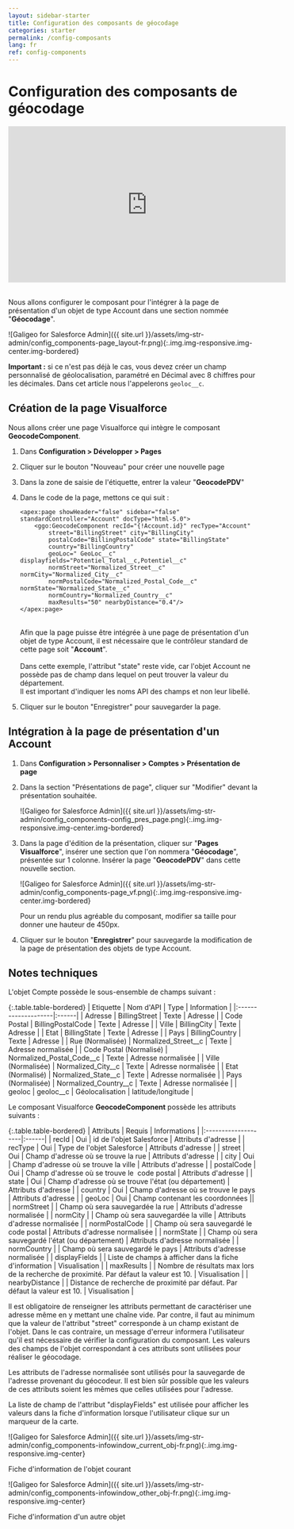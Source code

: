 ```yaml
---
layout: sidebar-starter
title: Configuration des composants de géocodage
categories: starter
permalink: /config-composants
lang: fr
ref: config-components
---
```


# Configuration des composants de géocodage

<iframe style="display:block;" class="img-center" width="560" height="315" src="https://www.youtube.com/embed/m-p-FMbgYLo" frameborder="0" allowfullscreen></iframe>
<br/>

Nous allons configurer le composant pour l'intégrer à la page de présentation d'un objet de type Account dans une section nommée "**Géocodage**".

![Galigeo for Salesforce Admin]({{ site.url }}/assets/img-str-admin/config_components-page_layout-fr.png){:.img.img-responsive.img-center.img-bordered}

<div class="alert alert-warning" role="alert"> <strong>Important :</strong> si ce n'est pas déjà le cas, vous devez créer un champ personnalisé de géolocalisation, paramétré en Décimal avec 8 chiffres pour les décimales. Dans cet article nous l'appelerons <code>geoloc__c</code>.</div>

## Création de la page Visualforce

Nous allons créer une page Visualforce qui intègre le composant **GeocodeComponent**.

1.	Dans **Configuration > Développer > Pages**
2.	Cliquer sur le bouton "Nouveau" pour créer une nouvelle page
3.	Dans la zone de saisie de l'étiquette, entrer la valeur "**GeocodePDV**"
4.	Dans le code de la page, mettons ce qui suit :

    ```
    <apex:page showHeader="false" sidebar="false" standardController="Account" docType="html-5.0">
        <ggo:GeocodeComponent recId="{!Account.id}" recType="Account" 
            street="BillingStreet" city="BillingCity" 
            postalCode="BillingPostalCode" state="BillingState" 
            country="BillingCountry" 
            geoLoc=" GeoLoc__c"  displayfields="Potentiel_Total__c,Potentiel__c" 
            normStreet="Normalized_Street__c" normCity="Normalized_City__c" 
            normPostalCode="Normalized_Postal_Code__c" normState="Normalized_State__c" 
            normCountry="Normalized_Country__c"  
            maxResults="50" nearbyDistance="0.4"/>
    </apex:page>
    ```

    <br/>
    <div class="alert alert-info" role="alert">Afin que la page puisse être intégrée à une page de présentation d'un objet de type Account, il est nécessaire que le contrôleur standard de cette page soit "<strong>Account</strong>".<br/><br/>
    Dans cette exemple, l'attribut "state" reste vide, car l'objet Account ne possède pas de champ dans lequel on peut trouver la valeur du département.<br/>
    Il est important d'indiquer les noms API des champs et non leur libellé.</div>

5.	Cliquer sur le bouton "Enregistrer" pour sauvegarder la page.

## Intégration à la page de présentation d'un Account

1.	Dans **Configuration > Personnaliser > Comptes > Présentation de page**
2.	Dans la section "Présentations de page", cliquer sur "Modifier" devant la présentation souhaitée.

    ![Galigeo for Salesforce Admin]({{ site.url }}/assets/img-str-admin/config_components-config_pres_page.png){:.img.img-responsive.img-center.img-bordered}

3.	Dans la page d'édition de la présentation, cliquer sur "**Pages Visualforce**", insérer une section que l'on nommera "**Géocodage**", présentée sur 1 colonne.
Insérer la page "**GeocodePDV**" dans cette nouvelle section.

    ![Galigeo for Salesforce Admin]({{ site.url }}/assets/img-str-admin/config_components-page_vf.png){:.img.img-responsive.img-center.img-bordered}

    Pour un rendu plus agréable du composant, modifier sa taille pour donner une hauteur de 450px. 

4.	Cliquer sur le bouton "**Enregistrer**" pour sauvegarde la modification de la page de présentation des objets de type Account.

## Notes techniques

L'objet Compte possède le sous-ensemble de champs suivant :

{:.table.table-bordered}
| Etiquette | Nom d'API | Type | Information |
|:--------------------|:------|
| Adresse                 | BillingStreet             | Texte           | Adresse |
| Code Postal             | BillingPostalCode         | Texte           | Adresse |
| Ville                   | BillingCity               | Texte           | Adresse |
| Etat                    | BillingState              | Texte           | Adresse |
| Pays                    | BillingCountry            | Texte           | Adresse |
| Rue (Normalisée)        | Normalized_Street__c      | Texte           | Adresse normalisée |
| Code Postal (Normalisé) | Normalized_Postal_Code__c | Texte           | Adresse normalisée |
| Ville (Normalisée)      | Normalized_City__c        | Texte           | Adresse normalisée |
| Etat (Normalisé)        | Normalized_State__c       | Texte           | Adresse normalisée |
| Pays (Normalisée)       | Normalized_Country__c     | Texte           | Adresse normalisée |
| geoloc                  | geoloc__c                 | Géolocalisation | latitude/longitude |

Le composant Visualforce **GeocodeComponent** possède les attributs suivants :

{:.table.table-bordered}
| Attributs      | Requis | Informations |
|:--------------------|:------|
| recId          | Oui    | id de l'objet Salesforce | Attributs d'adresse |
| recType        | Oui    | Type de l'objet Salesforce | Attributs d'adresse |
| street         | Oui    | Champ d'adresse où se trouve la rue | Attributs d'adresse |
| city           | Oui    | Champ d'adresse où se trouve la ville | Attributs d'adresse |
| postalCode     | Oui    | Champ d'adresse où se trouve le  code postal | Attributs d'adresse |
| state          | Oui    | Champ d'adresse où se trouve l'état (ou département) | Attributs d'adresse |
| country        | Oui    | Champ d'adresse où se trouve le pays | Attributs d'adresse |
| geoLoc         | Oui    | Champ contenant les coordonnées ||
| normStreet     |        | Champ où sera sauvegardée la rue | Attributs d'adresse normalisée |
| normCity       |        | Champ où sera sauvegardée la ville | Attributs d'adresse normalisée |
| normPostalCode |        | Champ où sera sauvegardé le code postal | Attributs d'adresse normalisée |
| normState      |        | Champ où sera sauvegardé l'état (ou département) | Attributs d'adresse normalisée |
| normCountry    |        | Champ où sera sauvegardé le pays | Attributs d'adresse normalisée |
| displayFields  |        | Liste de champs à afficher dans la fiche d'information | Visualisation |
| maxResults     |        | Nombre de résultats max lors de la recherche de proximité. Par défaut la valeur est 10. | Visualisation |
| nearbyDistance |        | Distance de recherche de proximité par défaut. Par défaut la valeur est 10. | Visualisation |

Il est obligatoire de renseigner les attributs permettant de caractériser une adresse même en y mettant une chaîne vide. Par contre, il faut au minimum que la valeur de l'attribut "street" corresponde à un champ existant de l'objet. Dans le cas contraire, un message d'erreur informera l'utilisateur qu'il est nécessaire de vérifier la configuration du composant.
Les valeurs des champs de l'objet correspondant à ces attributs sont utilisées pour réaliser le géocodage.

Les attributs de l'adresse normalisée sont utilisés pour la sauvegarde de l'adresse provenant du géocodeur. Il est bien sûr possible que les valeurs de ces attributs soient les mêmes que celles utilisées pour l'adresse.

La liste de champ de l'attribut "displayFields" est utilisée pour afficher les valeurs dans la fiche d'information lorsque l'utilisateur clique sur un marqueur de la carte.

![Galigeo for Salesforce Admin]({{ site.url }}/assets/img-str-admin/config_components-infowindow_current_obj-fr.png){:.img.img-responsive.img-center}

<p class="text-center small">Fiche d'information de l'objet courant</p>

![Galigeo for Salesforce Admin]({{ site.url }}/assets/img-str-admin/config_components-infowindow_other_obj-fr.png){:.img.img-responsive.img-center}

<p class="text-center small">Fiche d'information d'un autre objet</p>